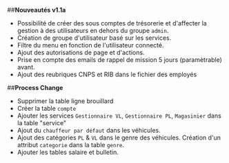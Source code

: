 ##**Nouveautés v1.1a**
- Possibilité de créer des sous comptes de trésorerie et d'affecter la gestion à des utilisateurs en dehors du groupe `admin`.
- Création de groupe d'utilisateur basé sur les services.
- Filtre du menu en fonction de l'utilisateur connecté.
- Ajout des autorisations de page et d'actions.
- Prise en compte des emails de rappel de mission 5 jours (paramètrable) avant.
- Ajout des reubriques CNPS et RIB dans le fichier des employés

##**Process Change**

- Supprimer la table ligne brouillard 
- Créer la table `compte`
- Ajouter les services `Gestionnaire VL`, `Gestionnaire PL`, `Magasinier` dans la table "service"
- Ajout du `chauffeur par défaut` dans les véhicules.
- Ajout des catégories `PL` & `VL` dans le genre des véhicules. Création d'un attribut `categorie` dans la table `genre`.
- Ajouter les tables salaire et bulletin.